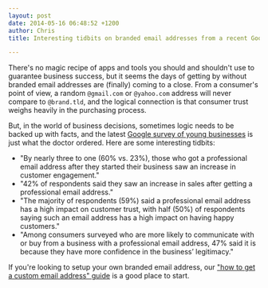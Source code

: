 ```yaml
---
layout: post
date: 2014-05-16 06:48:52 +1200
author: Chris
title: Interesting tidbits on branded email addresses from a recent Google survey

---
```


<!-- excerpt -->

There's no magic recipe of apps and tools you should and shouldn't use to guarantee business success, but it seems the days of getting by without branded email addresses are (finally) coming to a close. From a consumer's point of view, a random `@gmail.com` or `@yahoo.com` address will never compare to `@brand.tld`, and the logical connection is that consumer trust weighs heavily in the purchasing process. 

But, in the world of business decisions, sometimes logic needs to be backed up with facts, and the latest [Google survey of young businesses](http://services.google.com/fh/files/misc/youngbizsurveyreport.pdf) is just what the doctor ordered. Here are some interesting tidbits:

<!-- /excerpt -->

+ "By nearly three to one (60% vs. 23%), those who got a professional email address after they started their business saw an increase in customer engagement."
+ "42% of respondents said they saw an increase in sales after getting a professional email address."
+ "The majority of respondents (59%) said a professional email address has a high impact on customer trust, with half (50%) of respondents saying such an email address has a high impact on having happy customers."
+ "Among consumers surveyed who are more likely to communicate with or buy from a business with a professional email address, 47% said it is because they have more confidence in the business’ legitimacy."

If you're looking to setup your own branded email address, our ["how to get a custom email address" guide](http://blog.iwantmyname.com/2013/09/how-to-get-a-custom-email-address.html) is a good place to start.
